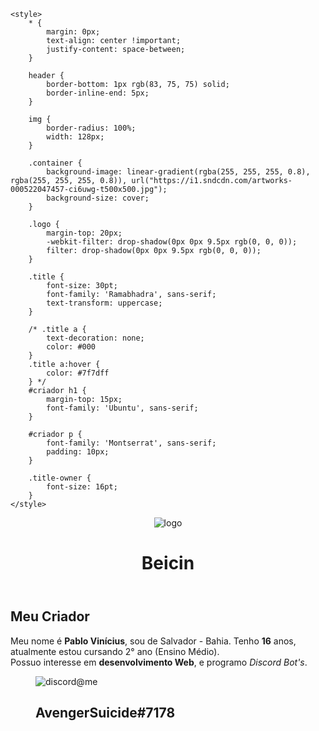 <head>
    <meta charset="UTF-8">
    <link href="https://fonts.googleapis.com/css?family=Anton|Montserrat|Ramabhadra|Ubuntu&display=swap"
        rel="stylesheet">

    <style>
        * {
            margin: 0px;
            text-align: center !important;
            justify-content: space-between;
        }

        header {
            border-bottom: 1px rgb(83, 75, 75) solid;
            border-inline-end: 5px;
        }

        img {
            border-radius: 100%;
            width: 128px;
        }

        .container {
            background-image: linear-gradient(rgba(255, 255, 255, 0.8), rgba(255, 255, 255, 0.8)), url("https://i1.sndcdn.com/artworks-000522047457-ci6uwg-t500x500.jpg");
            background-size: cover;
        }

        .logo {
            margin-top: 20px;
            -webkit-filter: drop-shadow(0px 0px 9.5px rgb(0, 0, 0));
            filter: drop-shadow(0px 0px 9.5px rgb(0, 0, 0));
        }

        .title {
            font-size: 30pt;
            font-family: 'Ramabhadra', sans-serif;
            text-transform: uppercase;
        }

        /* .title a {
            text-decoration: none;
            color: #000
        }
        .title a:hover {
            color: #7f7dff
        } */
        #criador h1 {
            margin-top: 15px;
            font-family: 'Ubuntu', sans-serif;
        }

        #criador p {
            font-family: 'Montserrat', sans-serif;
            padding: 10px;
        }

        .title-owner {
            font-size: 16pt;
        }
    </style>
</head>

<body>
    <div class="container">
        <header>
            <div id="head">
                <figure>
                    <img class="logo" src="https://i1.sndcdn.com/artworks-000522047457-ci6uwg-t500x500.jpg" alt="logo">
                    <figcaption>
                        <h1 class="title">
                            Beicin
                            <!--<a target="_blanck" href="https://discordapp.com/oauth2/authorize?client_id=578821153733476352&scope=bot&permissions=271903816">Beicin</a>-->
                        </h1>
                    </figcaption>
                </figure>
            </div>
        </header>
        <section class="corpo">
            <div id="criador">
                <h1>
                    Meu Criador
                </h1>
                <p>Meu nome é <b>Pablo Vinícius</b>, sou de Salvador - Bahia. Tenho <b>16</b> anos, atualmente estou
                    cursando 2° ano (Ensino Médio). <br> Possuo interesse em <b>desenvolvimento Web</b>, e programo
                    <i>Discord Bot's</i>.</p>
                <figure>
                    <img src="https://cdn.discordapp.com/avatars/408762620770779138/ac7829ea00fcaa095e7eb504ae6cf71c.png?size=2048"
                        alt="discord@me">
                    <figcaption>
                        <h1 class="title-owner">AvengerSuicide#7178</h1>
                    </figcaption>
                </figure>
            </div>
        </section>
    </div>
</body>
